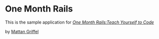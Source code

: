 # One Month Rails

This is the sample application for
[*One Month Rails:Teach Yourself to Code*](http://onemonthrails.com)

by [Mattan Griffel](http://mattangriffel.com)
